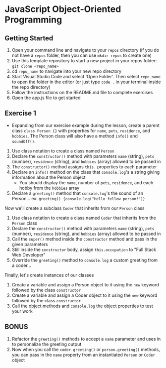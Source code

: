 # JavaScript Object-Oriented Programming

## Getting Started

1. Open your command line and navigate to your `repos` directory (if you do not have a `repos` folder, then you can use `mkdir repos` to create one)
2. Use this template repository to start a new project in your repos folder: `git clone <repo_name>`
3. cd `repo_name` to navigate into your new repo directory
4. Start Visual Studio Code and select 'Open Folder'. Then select `repo_name` to open the folder in the editor (or just type `code .` in your terminal inside the repo directory)
5. Follow the instructions on the README.md file to complete exercises
6. Open the app.js file to get started

## Exercise 1

- Expanding from our exercise example during the lesson, create a parent class `class Person {}` with properties for `name`, `pets`, `residence`, and `hobbies`. The Person class will also have a method `info()` and `soundOff()`.

1. Use class notation to create a class named `Person`
2. Declare the `constructor()` method with parameters `name` (string), `pets` (number), `residence` (string), and `hobbies` (array) allowed to be passed in
3. The `constructor()` method assigns `this.` properties to each parameter
4. Declare an `info()` method on the class that `console.log`'s a string giving information about the Person object
   - You should display the `name`, number of `pets`, `residence`, and each hobby from the `hobbies` array
5. Declare a `greeting()` method that `console.log`'s the sound of an Person... ex: `greeting() {console.log("Hello fellow person!")}`

Now we'll create a subclass `Coder` that inherits from our `Person` class

1. Use class notation to create a class named `Coder` that inherits from the `Person` class
2. Declare the `constructor()` method with parameters `name` (string), `pets` (number), `residence` (string), and `hobbies` (array) allowed to be passed in
3. Call the `super()` method inside the `constructor` method and pass in the given parameters
4. Still inside the `constructor` body, assign `this.occupation` to "Full Stack Web Developer"
5. Override the `greeting()` method to `console.log` a custom greeting from a coder...

Finally, let's create instances of our classes

1. Create a variable and assign a Person object to it using the `new` keyword followed by the class `constructor`
2. Create a variable and assign a Coder object to it using the `new` keyword followed by the class `constructor`
3. Call the object methods and `console.log` the object properties to test your work

## BONUS

1. Refactor the `greeting()` methods to accept a `name` parameter and uses in to personalize the greeting output
2. Now when you call the `coder.greeting()` or `person.greeting()` methods, you can pass in the `name` property from an instantiated `Person` or `Coder` object
